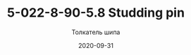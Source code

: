 ---
title: 5-022-8-90-5.8 Studding pin
subtitle: Толкатель шипа
description: Толкатель шипа
date: 2020-09-31
tags:
  - A-TEC 100
  - A-TEC 101
  - A-TEC 110
imgUrl: ./src/assets/images/5-022-8-90-5.8.png
imgAlt: 5-037 Studding finger
imgSize: '(min-width: 30em) 50vw, 100vw'
pictureClass: grid-column-full
imgClass: img-full
imgBorderColor: '#000'
layout: layouts/post.njk
---